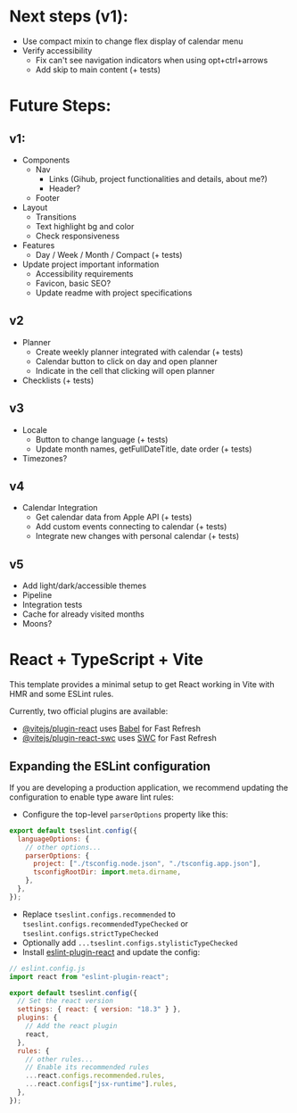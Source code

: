 # Next steps (v1):

- Use compact mixin to change flex display of calendar menu
- Verify accessibility
  - Fix can't see navigation indicators when using opt+ctrl+arrows
  - Add skip to main content (+ tests)

# Future Steps:

## v1:

- Components
  - Nav
    - Links (Gihub, project functionalities and details, about me?)
    - Header?
  - Footer
- Layout
  - Transitions
  - Text highlight bg and color
  - Check responsiveness
- Features
  - Day / Week / Month / Compact (+ tests)
- Update project important information
  - Accessibility requirements
  - Favicon, basic SEO?
  - Update readme with project specifications

## v2

- Planner
  - Create weekly planner integrated with calendar (+ tests)
  - Calendar button to click on day and open planner
  - Indicate in the cell that clicking will open planner
- Checklists (+ tests)

## v3

- Locale
  - Button to change language (+ tests)
  - Update month names, getFullDateTitle, date order (+ tests)
- Timezones?

## v4

- Calendar Integration
  - Get calendar data from Apple API (+ tests)
  - Add custom events connecting to calendar (+ tests)
  - Integrate new changes with personal calendar (+ tests)

## v5

- Add light/dark/accessible themes
- Pipeline
- Integration tests
- Cache for already visited months
- Moons?

# React + TypeScript + Vite

This template provides a minimal setup to get React working in Vite with HMR and some ESLint rules.

Currently, two official plugins are available:

- [@vitejs/plugin-react](https://github.com/vitejs/vite-plugin-react/blob/main/packages/plugin-react/README.md) uses [Babel](https://babeljs.io/) for Fast Refresh
- [@vitejs/plugin-react-swc](https://github.com/vitejs/vite-plugin-react-swc) uses [SWC](https://swc.rs/) for Fast Refresh

## Expanding the ESLint configuration

If you are developing a production application, we recommend updating the configuration to enable type aware lint rules:

- Configure the top-level `parserOptions` property like this:

```js
export default tseslint.config({
  languageOptions: {
    // other options...
    parserOptions: {
      project: ["./tsconfig.node.json", "./tsconfig.app.json"],
      tsconfigRootDir: import.meta.dirname,
    },
  },
});
```

- Replace `tseslint.configs.recommended` to `tseslint.configs.recommendedTypeChecked` or `tseslint.configs.strictTypeChecked`
- Optionally add `...tseslint.configs.stylisticTypeChecked`
- Install [eslint-plugin-react](https://github.com/jsx-eslint/eslint-plugin-react) and update the config:

```js
// eslint.config.js
import react from "eslint-plugin-react";

export default tseslint.config({
  // Set the react version
  settings: { react: { version: "18.3" } },
  plugins: {
    // Add the react plugin
    react,
  },
  rules: {
    // other rules...
    // Enable its recommended rules
    ...react.configs.recommended.rules,
    ...react.configs["jsx-runtime"].rules,
  },
});
```
